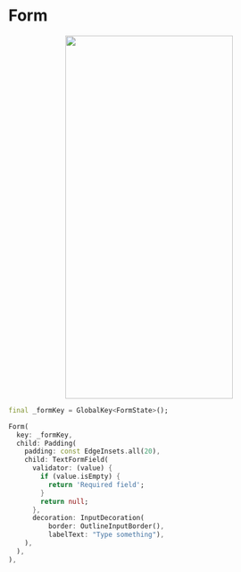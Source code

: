 # Form
<p align="center">
<img src="https://docs.google.com/uc?id=1JeC0Rr0_yvEUGHh6ilp9_evcM9tF1iTF" height="649" width="300">
</p>

```dart
final _formKey = GlobalKey<FormState>();

Form(
  key: _formKey,
  child: Padding(
    padding: const EdgeInsets.all(20),
    child: TextFormField(
      validator: (value) {
        if (value.isEmpty) {
          return 'Required field';
        }
        return null;
      },
      decoration: InputDecoration(
          border: OutlineInputBorder(),
          labelText: "Type something"),
    ),
  ),
),
```
